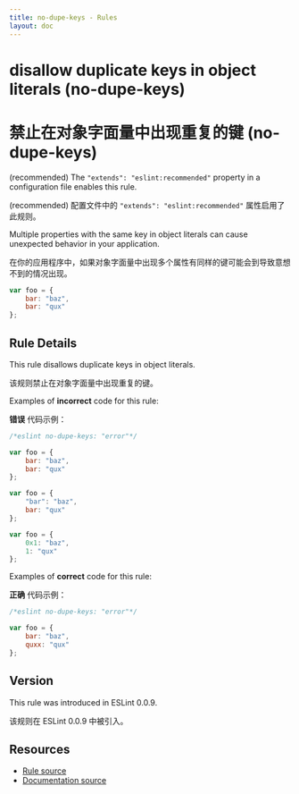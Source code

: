 ```yaml
---
title: no-dupe-keys - Rules
layout: doc
---
```

<!-- Note: No pull requests accepted for this file. See README.md in the root directory for details. -->

# disallow duplicate keys in object literals (no-dupe-keys)

# 禁止在对象字面量中出现重复的键 (no-dupe-keys)

(recommended) The `"extends": "eslint:recommended"` property in a configuration file enables this rule.

(recommended) 配置文件中的 `"extends": "eslint:recommended"` 属性启用了此规则。

Multiple properties with the same key in object literals can cause unexpected behavior in your application.

在你的应用程序中，如果对象字面量中出现多个属性有同样的键可能会到导致意想不到的情况出现。

```js
var foo = {
    bar: "baz",
    bar: "qux"
};
```

## Rule Details

This rule disallows duplicate keys in object literals.

该规则禁止在对象字面量中出现重复的键。

Examples of **incorrect** code for this rule:

**错误** 代码示例：

```js
/*eslint no-dupe-keys: "error"*/

var foo = {
    bar: "baz",
    bar: "qux"
};

var foo = {
    "bar": "baz",
    bar: "qux"
};

var foo = {
    0x1: "baz",
    1: "qux"
};
```

Examples of **correct** code for this rule:

**正确** 代码示例：

```js
/*eslint no-dupe-keys: "error"*/

var foo = {
    bar: "baz",
    quxx: "qux"
};
```

## Version

This rule was introduced in ESLint 0.0.9.

该规则在 ESLint 0.0.9 中被引入。

## Resources

* [Rule source](https://github.com/eslint/eslint/tree/master/lib/rules/no-dupe-keys.js)
* [Documentation source](https://github.com/eslint/eslint/tree/master/docs/rules/no-dupe-keys.md)

